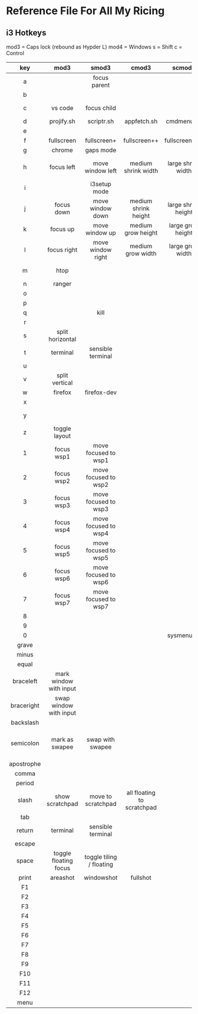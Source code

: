 # Reference File For All My Ricing

## i3 Hotkeys

mod3 = Caps lock (rebound as Hypder L)
mod4 = Windows
s = Shift
c = Control

|    key     |          mod3          |          smod3           |           cmod3            |       scmod3        |           mod4           |           smod4            |              cmod4               |  scmod4  |
| :--------: | :--------------------: | :----------------------: | :------------------------: | :-----------------: | :----------------------: | :------------------------: | :------------------------------: | :------: |
|     a      |                        |       focus parent       |                            |                     |                          |                            |                                  |          |
|     b      |                        |                          |                            |                     |                          |                            |              bmenu               |          |
|     c      |        vs code         |       focus child        |                            |                     |     reload i3 config     |                            |                                  |          |
|     d      |       projify.sh       |        scriptr.sh        |        appfetch.sh         |     cmdmenu.sh      |         discord          |                            |                                  |          |
|     e      |                        |                          |                            |                     |         exit i3          |                            |                                  |          |
|     f      |       fullscreen       |       fullscreen+        |        fullscreen++        |    fullscreen+++    |                          |                            |                                  |          |
|     g      |         chrome         |        gaps mode         |                            |                     |                          |                            |                                  |          |
|     h      |       focus left       |     move window left     |    medium shrink width     | large shrink width  |                          |                            |        small shrink width        |          |
|     i      |                        |       i3setup mode       |                            |                     |           zoom           |                            |                                  |          |
|     j      |       focus down       |     move window down     |    medium shrink height    | large shrink height |                          |                            |       small shrink height        |          |
|     k      |        focus up        |      move window up      |     medium grow height     |  large grow height  |                          |                            |        small grow height         |          |
|     l      |      focus right       |    move window right     |     medium grow width      |  large grow width   |                          |                            |         small grow width         | blurlock |
|     m      |          htop          |                          |                            |                     |  mps-youtube [floating]  |                            |                                  |          |
|     n      |         ranger         |                          |                            |                     |                          |                            |                                  |          |
|     o      |                        |                          |                            |                     |           obs            |                            |                                  |          |
|     p      |                        |                          |                            |                     |      toggle polybar      |                            |                                  |          |
|     q      |                        |           kill           |                            |                     |                          |                            |                                  |          |
|     r      |                        |                          |                            |                     |        restart i3        |                            |                                  |          |
|     s      |    split horizontal    |                          |                            |                     |          slack           |                            |                                  |          |
|     t      |        terminal        |    sensible terminal     |                            |                     |       launch todo        |                            |                                  |          |
|     u      |                        |                          |                            |                     |       launch wiki        |                            |                                  |          |
|     v      |     split vertical     |                          |                            |                     |                          |                            |                                  |          |
|     w      |        firefox         |       firefox-dev        |                            |                     |                          |                            |                                  |          |
|     x      |                        |                          |                            |                     |                          |                            |                                  |          |
|     y      |                        |                          |                            |                     |     launch dotfiles      |                            |                                  |          |
|     z      |     toggle layout      |                          |                            |                     |                          |                            |            morc_menu             |          |
|     1      |       focus wsp1       |   move focused to wsp1   |                            |                     |    alert date & time     |                            |                                  |          |
|     2      |       focus wsp2       |   move focused to wsp2   |                            |                     | switch audio to speakers | switch audio to headphones |                                  |          |
|     3      |       focus wsp3       |   move focused to wsp3   |                            |                     |     alert cpu status     |                            |                                  |          |
|     4      |       focus wsp4       |   move focused to wsp4   |                            |                     |     alert gpu status     |                            |                                  |          |
|     5      |       focus wsp5       |   move focused to wsp5   |                            |                     |     alert fanstatus      |                            |                                  |          |
|     6      |       focus wsp6       |   move focused to wsp6   |                            |                     |                          |                            |                                  |          |
|     7      |       focus wsp7       |   move focused to wsp7   |                            |                     |                          |                            |                                  |          |
|     8      |                        |                          |                            |                     |                          |                            |                                  |          |
|     9      |                        |                          |                            |                     |                          |                            |                                  |          |
|     0      |                        |                          |                            |     sysmenu.sh      |                          |                            |                                  |          |
|   grave    |                        |                          |                            |                     |                          |                            |                                  |          |
|   minus    |                        |                          |                            |                     |      colorswitch.sh      |                            |                                  |          |
|   equal    |                        |                          |                            |                     |                          |                            |                                  |          |
| braceleft  | mark window with input |                          |                            |                     |                          |                            |                                  |          |
| braceright | swap window with input |                          |                            |                     |                          |                            |                                  |          |
| backslash  |                        |                          |                            |                     |                          |                            |                                  |          |
| semicolon  |     mark as swapee     |     swap with swapee     |                            |                     | move floating to center  |                            | move floating to absolute center |          |
| apostrophe |                        |                          |                            |                     |                          |                            |                                  |          |
|   comma    |                        |                          |                            |                     |                          |                            |                                  |          |
|   period   |                        |                          |                            |                     |                          |                            |                                  |          |
|   slash    |    show scratchpad     |    move to scratchpad    | all floating to scratchpad |                     |                          |                            |                                  |          |
|    tab     |                        |                          |                            |                     |                          |                            |                                  |          |
|   return   |        terminal        |    sensible terminal     |                            |                     |                          |                            |                                  |          |
|   escape   |                        |                          |                            |                     |                          |                            |                                  |          |
|   space    | toggle floating focus  | toggle tiling / floating |                            |                     |       resizer mode       |                            |                                  |          |
|   print    |        areashot        |        windowshot        |          fullshot          |                     |                          |                            |                                  |          |
|     F1     |                        |                          |                            |                     |                          |                            |                                  |          |
|     F2     |                        |                          |                            |                     |                          |                            |                                  |          |
|     F3     |                        |                          |                            |                     |                          |                            |                                  |          |
|     F4     |                        |                          |                            |                     |                          |                            |                                  |          |
|     F5     |                        |                          |                            |                     |                          |                            |                                  |          |
|     F6     |                        |                          |                            |                     |                          |                            |                                  |          |
|     F7     |                        |                          |                            |                     |                          |                            |                                  |          |
|     F8     |                        |                          |                            |                     |                          |                            |                                  |          |
|     F9     |                        |                          |                            |                     |                          |                            |                                  |          |
|    F10     |                        |                          |                            |                     |                          |                            |                                  |          |
|    F11     |                        |                          |                            |                     |                          |                            |                                  |          |
|    F12     |                        |                          |                            |                     |                          |                            |                                  |          |
|    menu    |                        |                          |                            |                     |                          |                            |                                  |          |
